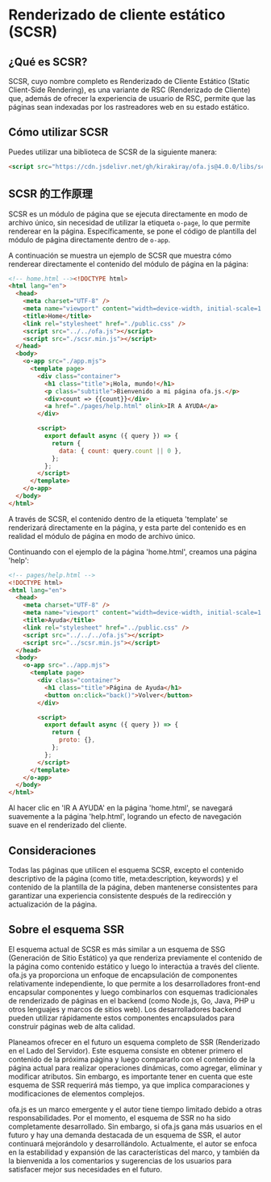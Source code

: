 # Renderizado de cliente estático (SCSR)

## ¿Qué es SCSR?

SCSR, cuyo nombre completo es Renderizado de Cliente Estático (Static Client-Side Rendering), es una variante de RSC (Renderizado de Cliente) que, además de ofrecer la experiencia de usuario de RSC, permite que las páginas sean indexadas por los rastreadores web en su estado estático.

## Cómo utilizar SCSR

Puedes utilizar una biblioteca de SCSR de la siguiente manera:

```html
<script src="https://cdn.jsdelivr.net/gh/kirakiray/ofa.js@4.0.0/libs/scsr/dist/scsr.min.js"></script>
```

## SCSR 的工作原理

SCSR es un módulo de página que se ejecuta directamente en modo de archivo único, sin necesidad de utilizar la etiqueta `o-page`, lo que permite renderear en la página. Específicamente, se pone el código de plantilla del módulo de página directamente dentro de `o-app`.

A continuación se muestra un ejemplo de SCSR que muestra cómo renderear directamente el contenido del módulo de página en la página:

```html
<!-- home.html --><!DOCTYPE html>
<html lang="en">
  <head>
    <meta charset="UTF-8" />
    <meta name="viewport" content="width=device-width, initial-scale=1.0" />
    <title>Home</title>
    <link rel="stylesheet" href="./public.css" />
    <script src="../../ofa.js"></script>
    <script src="./scsr.min.js"></script>
  </head>
  <body>
    <o-app src="./app.mjs">
      <template page>
        <div class="container">
          <h1 class="title">¡Hola, mundo!</h1>
          <p class="subtitle">Bienvenido a mi página ofa.js.</p>
          <div>count => {{count}}</div>
          <a href="./pages/help.html" olink>IR A AYUDA</a>
        </div>

        <script>
          export default async ({ query }) => {
            return {
              data: { count: query.count || 0 },
            };
          };
        </script>
      </template>
    </o-app>
  </body>
</html>
```

A través de SCSR, el contenido dentro de la etiqueta 'template' se renderizará directamente en la página, y esta parte del contenido es en realidad el módulo de página en modo de archivo único.

Continuando con el ejemplo de la página 'home.html', creamos una página 'help':

```html
<!-- pages/help.html -->
<!DOCTYPE html>
<html lang="en">
  <head>
    <meta charset="UTF-8" />
    <meta name="viewport" content="width=device-width, initial-scale=1.0" />
    <title>Ayuda</title>
    <link rel="stylesheet" href="../public.css" />
    <script src="../../../ofa.js"></script>
    <script src="../scsr.min.js"></script>
  </head>
  <body>
    <o-app src="../app.mjs">
      <template page>
        <div class="container">
          <h1 class="title">Página de Ayuda</h1>
          <button on:click="back()">Volver</button>
        </div>

        <script>
          export default async ({ query }) => {
            return {
              proto: {},
            };
          };
        </script>
      </template>
    </o-app>
  </body>
</html>

```

Al hacer clic en 'IR A AYUDA' en la página 'home.html', se navegará suavemente a la página 'help.html', logrando un efecto de navegación suave en el renderizado del cliente.

## Consideraciones

Todas las páginas que utilicen el esquema SCSR, excepto el contenido descriptivo de la página (como title, meta:description, keywords) y el contenido de la plantilla de la página, deben mantenerse consistentes para garantizar una experiencia consistente después de la redirección y actualización de la página.

## Sobre el esquema SSR

El esquema actual de SCSR es más similar a un esquema de SSG (Generación de Sitio Estático) ya que renderiza previamente el contenido de la página como contenido estático y luego lo interactúa a través del cliente. ofa.js ya proporciona un enfoque de encapsulación de componentes relativamente independiente, lo que permite a los desarrolladores front-end encapsular componentes y luego combinarlos con esquemas tradicionales de renderizado de páginas en el backend (como Node.js, Go, Java, PHP u otros lenguajes y marcos de sitios web). Los desarrolladores backend pueden utilizar rápidamente estos componentes encapsulados para construir páginas web de alta calidad.

Planeamos ofrecer en el futuro un esquema completo de SSR (Renderizado en el Lado del Servidor). Este esquema consiste en obtener primero el contenido de la próxima página y luego compararlo con el contenido de la página actual para realizar operaciones dinámicas, como agregar, eliminar y modificar atributos. Sin embargo, es importante tener en cuenta que este esquema de SSR requerirá más tiempo, ya que implica comparaciones y modificaciones de elementos complejos.

ofa.js es un marco emergente y el autor tiene tiempo limitado debido a otras responsabilidades. Por el momento, el esquema de SSR no ha sido completamente desarrollado. Sin embargo, si ofa.js gana más usuarios en el futuro y hay una demanda destacada de un esquema de SSR, el autor continuará mejorándolo y desarrollándolo. Actualmente, el autor se enfoca en la estabilidad y expansión de las características del marco, y también da la bienvenida a los comentarios y sugerencias de los usuarios para satisfacer mejor sus necesidades en el futuro.

